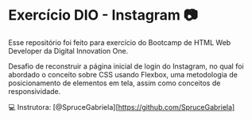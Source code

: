 # Exercício DIO - Instagram :camera:

Esse repositório foi feito para exercício do Bootcamp de HTML Web Developer da Digital Innovation One.

Desafio de reconstruir a página inicial de login do Instagram, no qual foi abordado o conceito sobre CSS usando Flexbox, uma metodologia de posicionamento de elementos em tela, assim como conceitos de responsividade.

:computer: Instrutora: [@SpruceGabriela][https://github.com/SpruceGabriela]



